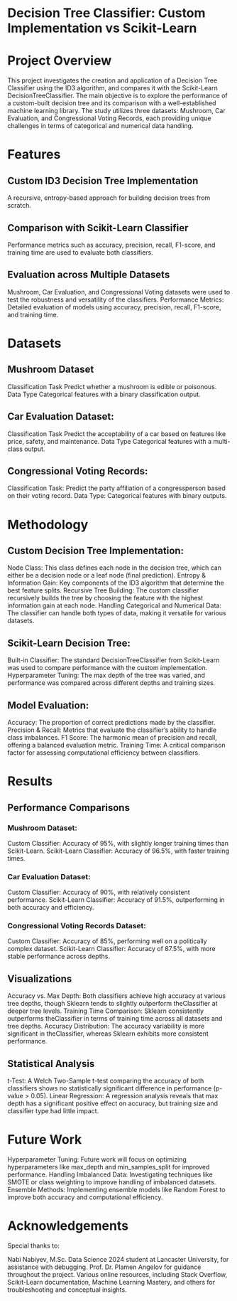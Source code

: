 # Decision Tree Classifier: Custom Implementation vs Scikit-Learn
# Project Overview
This project investigates the creation and application of a Decision Tree Classifier using the ID3 algorithm, and compares it with the Scikit-Learn DecisionTreeClassifier. The main objective is to explore the performance of a custom-built decision tree and its comparison with a well-established machine learning library. The study utilizes three datasets: Mushroom, Car Evaluation, and Congressional Voting Records, each providing unique challenges in terms of categorical and numerical data handling.

# Features
## Custom ID3 Decision Tree Implementation
A recursive, entropy-based approach for building decision trees from scratch.
## Comparison with Scikit-Learn Classifier
Performance metrics such as accuracy, precision, recall, F1-score, and training time are used to evaluate both classifiers.
## Evaluation across Multiple Datasets
Mushroom, Car Evaluation, and Congressional Voting datasets were used to test the robustness and versatility of the classifiers.
Performance Metrics: Detailed evaluation of models using accuracy, precision, recall, F1-score, and training time.
# Datasets
## Mushroom Dataset
Classification Task
Predict whether a mushroom is edible or poisonous.
Data Type
Categorical features with a binary classification output.
## Car Evaluation Dataset:
Classification Task
Predict the acceptability of a car based on features like price, safety, and maintenance.
Data Type
Categorical features with a multi-class output.
## Congressional Voting Records:
Classification Task: Predict the party affiliation of a congressperson based on their voting record.
Data Type: Categorical features with binary outputs.


# Methodology
## Custom Decision Tree Implementation:
Node Class: This class defines each node in the decision tree, which can either be a decision node or a leaf node (final prediction).
Entropy & Information Gain: Key components of the ID3 algorithm that determine the best feature splits.
Recursive Tree Building: The custom classifier recursively builds the tree by choosing the feature with the highest information gain at each node.
Handling Categorical and Numerical Data: The classifier can handle both types of data, making it versatile for various datasets.
## Scikit-Learn Decision Tree:
Built-in Classifier: The standard DecisionTreeClassifier from Scikit-Learn was used to compare performance with the custom implementation.
Hyperparameter Tuning: The max depth of the tree was varied, and performance was compared across different depths and training sizes.
## Model Evaluation:
Accuracy: The proportion of correct predictions made by the classifier.
Precision & Recall: Metrics that evaluate the classifier’s ability to handle class imbalances.
F1 Score: The harmonic mean of precision and recall, offering a balanced evaluation metric.
Training Time: A critical comparison factor for assessing computational efficiency between classifiers.
# Results
## Performance Comparisons
### Mushroom Dataset:

Custom Classifier: Accuracy of 95%, with slightly longer training times than Scikit-Learn.
Scikit-Learn Classifier: Accuracy of 96.5%, with faster training times.

### Car Evaluation Dataset:

Custom Classifier: Accuracy of 90%, with relatively consistent performance.
Scikit-Learn Classifier: Accuracy of 91.5%, outperforming in both accuracy and efficiency.
### Congressional Voting Records Dataset:

Custom Classifier: Accuracy of 85%, performing well on a politically complex dataset.
Scikit-Learn Classifier: Accuracy of 87.5%, with more stable performance across depths.
## Visualizations
Accuracy vs. Max Depth: Both classifiers achieve high accuracy at various tree depths, though Sklearn tends to slightly outperform theClassifier at deeper tree levels.
Training Time Comparison: Sklearn consistently outperforms theClassifier in terms of training time across all datasets and tree depths.
Accuracy Distribution: The accuracy variability is more significant in theClassifier, whereas Sklearn exhibits more consistent performance.
## Statistical Analysis
t-Test: A Welch Two-Sample t-test comparing the accuracy of both classifiers shows no statistically significant difference in performance (p-value > 0.05).
Linear Regression: A regression analysis reveals that max depth has a significant positive effect on accuracy, but training size and classifier type had little impact.

# Future Work
Hyperparameter Tuning: Future work will focus on optimizing hyperparameters like max_depth and min_samples_split for improved performance.
Handling Imbalanced Data: Investigating techniques like SMOTE or class weighting to improve handling of imbalanced datasets.
Ensemble Methods: Implementing ensemble models like Random Forest to improve both accuracy and computational efficiency.

# Acknowledgements
Special thanks to:

Nabi Nabiyev, M.Sc. Data Science 2024 student at Lancaster University, for assistance with debugging.
Prof. Dr. Plamen Angelov for guidance throughout the project.
Various online resources, including Stack Overflow, Scikit-Learn documentation, Machine Learning Mastery, and others for troubleshooting and conceptual insights.

